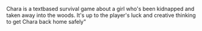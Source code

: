 Chara is a textbased survival game about a girl who's been kidnapped and taken away into the woods. It's up to the player's luck and creative thinking to get Chara back home safely"
